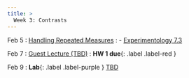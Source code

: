 ```yaml
---
title: >
  Week 3: Contrasts
---
```


Feb 5
: [Handling Repeated Measures](https://socialinteractionlab.github.io/psych710-notes/simulation-2.html)
  : - [Experimentology 7.3](https://experimentology.io/007-models.html#regression-models)

Feb 7
: [Guest Lecture (TBD)](#)
: **HW 1 due**{: .label .label-red }

Feb 9
: **Lab**{: .label .label-purple } [TBD](#)
